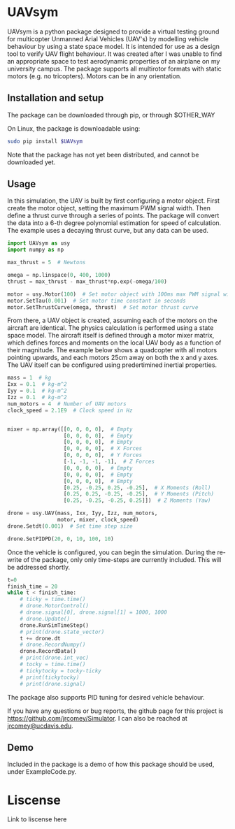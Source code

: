 # UAVsym

UAVsym is a python package designed to provide a virtual testing ground for multicopter Unmanned Arial Vehicles (UAV's) by modelling vehicle behaviour by using a state space model. It is intended for use as a design tool to verify UAV flight behaviour.
It was created after I was unable to find an appropriate space to test aerodynamic properties of an airplane on my university campus. 
The package supports all multirotor formats with static motors (e.g. no tricopters). Motors can be in any orientation.

## Installation and setup

The package can be downloaded through pip, or through $OTHER_WAY

On Linux, the package is downloadable using:

```bash
sudo pip install $UAVsym
```

Note that the package has not yet been distributed, and cannot be downloaded yet.

## Usage

In this simulation, the UAV is built by first configuring a motor object. First create the motor object, setting the maximum PWM signal width. Then define a thrust curve through a series of points. The package will convert the data into a 6-th degree polynomial estimation for speed of calculation. The example uses a decaying thrust curve, but any data can be used.

```python
import UAVsym as usy
import numpy as np

max_thrust = 5  # Newtons

omega = np.linspace(0, 400, 1000)
thrust = max_thrust - max_thrust*np.exp(-omega/100)

motor = usy.Motor(100)  # Set motor object with 100ms max PWM signal width
motor.SetTau(0.001)  # Set motor time constant in seconds
motor.SetThrustCurve(omega, thrust)  # Set motor thrust curve
```


From there, a UAV object is created, assuming each of the motors on the aircraft are identical. The physics calculation is performed using a state space model. The aircraft itself is defined through a motor mixer matrix, which defines forces and moments on the local UAV body as a function of their magnitude. The example below shows a quadcopter with all motors pointing upwards, and each motors 25cm away on both the x and y axes.
The UAV itself can be configured using predertimined inertial properties.

```python
mass = 1  # kg
Ixx = 0.1  # kg-m^2
Iyy = 0.1  # kg-m^2
Izz = 0.1  # kg-m^2
num_motors = 4  # Number of UAV motors
clock_speed = 2.1E9  # Clock speed in Hz


mixer = np.array([[0, 0, 0, 0],  # Empty
                  [0, 0, 0, 0],  # Empty
                  [0, 0, 0, 0],  # Empty
                  [0, 0, 0, 0],  # X Forces
                  [0, 0, 0, 0],  # Y Forces
                  [-1, -1, -1, -1],  # Z Forces
                  [0, 0, 0, 0],  # Empty
                  [0, 0, 0, 0],  # Empty 
                  [0, 0, 0, 0],  # Empty 
                  [0.25, -0.25, 0.25, -0.25],  # X Moments (Roll)
                  [0.25, 0.25, -0.25, -0.25],  # Y Moments (Pitch)
                  [0.25, -0.25, -0.25, 0.25]])  # Z Moments (Yaw)

drone = usy.UAV(mass, Ixx, Iyy, Izz, num_motors,
                motor, mixer, clock_speed)
drone.Setdt(0.001)  # Set time step size

drone.SetPIDPD(20, 0, 10, 100, 10)
```

Once the vehicle is configured, you can begin the simulation. During the re-write of the package, only only time-steps are currently included. This will be addressed shortly.
```python
t=0
finish_time = 20
while t < finish_time:
    # ticky = time.time()
    # drone.MotorControl()
    # drone.signal[0], drone.signal[1] = 1000, 1000
    # drone.Update()
    drone.RunSimTimeStep()
    # print(drone.state_vector)
    t += drone.dt
    # drone.RecordNumpy()
    drone.RecordData()
    # print(drone.int_vec)
    # tocky = time.time()
    # tickytocky = tocky-ticky
    # print(tickytocky)
    # print(drone.signal)
```

The package also supports PID tuning for desired vehicle behaviour.

If you have any questions or bug reports, the github page for this project is https://github.com/jrcomey/Simulator. I can also be reached at jrcomey@ucdavis.edu.

## Demo

Included in the package is a demo of how this package should be used, under ExampleCode.py.


# Liscense

Link to liscense here
